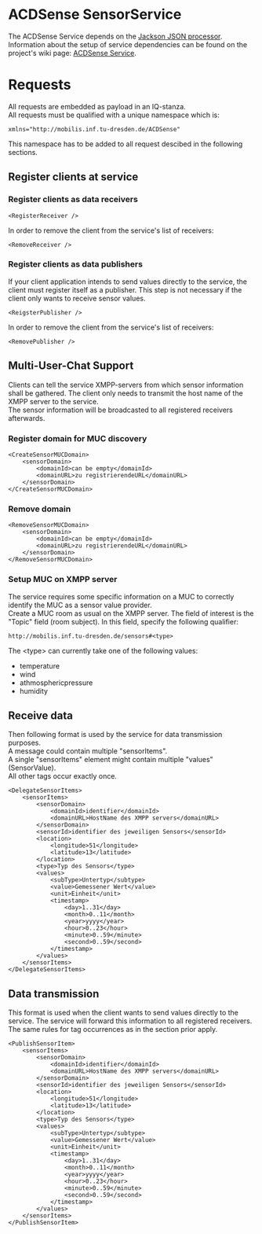 # ACDSense SensorService
The ACDSense Service depends on the [Jackson JSON processor](http://jackson.codehaus.org). Information about the setup of service dependencies can be found on the project's wiki page: [ACDSense Service](https://github.com/mobilis/ACDSense/wiki/ACDSense-Service).
# Requests
All requests are embedded as payload in an IQ-stanza.  
All requests must be qualified with a unique namespace which is:

	xmlns="http://mobilis.inf.tu-dresden.de/ACDSense"
This namespace has to be added to all request descibed in the following sections.

## Register clients at service 
### Register clients as data receivers
	<RegisterReceiver />
In order to remove the client from the service's list of receivers:
	
	<RemoveReceiver />
### Register clients as data publishers
If your client application intends to send values directly to the service, the client must register itself as a publisher. This step is not necessary if the client only wants to receive sensor values.

	<ReigsterPublisher />
In order to remove the client from the service's list of receivers:

	<RemovePublisher />
## Multi-User-Chat Support	
Clients can tell the service XMPP-servers from which sensor information shall be gathered. The client only needs to transmit the host name of the XMPP server to the service.  
The sensor information will be broadcasted to all registered receivers afterwards.
### Register domain for MUC discovery
	<CreateSensorMUCDomain>
		<sensorDomain>
			<domainId>can be empty</domainId>
			<domainURL>zu registrierendeURL</domainURL>
		</sensorDomain>
	</CreateSensorMUCDomain>
### Remove domain
	<RemoveSensorMUCDomain>
		<sensorDomain>
			<domainId>can be empty</domainId>
			<domainURL>zu registrierendeURL</domainURL>
		</sensorDomain>
	</RemoveSensorMUCDomain>
### Setup MUC on XMPP server
The service requires some specific information on a MUC to correctly identify the MUC as a sensor value provider.  
Create a MUC room as usual on the XMPP server. The field of interest is the "Topic" field (room subject). In  this field, specify the following qualifier:

	http://mobilis.inf.tu-dresden.de/sensors#<type>
The &lt;type&gt; can currently take one of the following values:  
* temperature  
* wind  
* athmosphericpressure  
* humidity
## Receive data
Then following format is used by the service for data transmission purposes.  
A message could contain multiple "sensorItems".  
A single "sensorItems" element might contain multiple "values" (SensorValue).  
All other tags occur exactly once.

	<DelegateSensorItems>
		<sensorItems>
			<sensorDomain>
				<domainId>identifier</domainId>
				<domainURL>HostName des XMPP servers</domainURL>
			</sensorDomain>
			<sensorId>identifier des jeweiligen Sensors</sensorId>
			<location>
				<longitude>51</longitude>
				<latitude>13</latitude>
			</location>
			<type>Typ des Sensors</type>
			<values>
				<subType>Untertyp</subtype>
				<value>Gemessener Wert</value>
				<unit>Einheit</unit>
				<timestamp>
					<day>1..31</day>
					<month>0..11</month>
					<year>yyyy</year>
					<hour>0..23</hour>
					<minute>0..59</minute>
					<second>0..59</second>
				</timestamp>
			</values>
		</sensorItems>
	</DelegateSensorItems>
## Data transmission
This format is used when the client wants to send values directly to the service. The service will forward this information to all registered receivers.  
The same rules for tag occurrences as in the section prior apply.

	<PublishSensorItem>
		<sensorItems>
			<sensorDomain>
				<domainId>identifier</domainId>
				<domainURL>HostName des XMPP servers</domainURL>
			</sensorDomain>
			<sensorId>identifier des jeweiligen Sensors</sensorId>
			<location>
				<longitude>51</longitude>
				<latitude>13</latitude>
			</location>
			<type>Typ des Sensors</type>
			<values>
				<subType>Untertyp</subtype>
				<value>Gemessener Wert</value>
				<unit>Einheit</unit>
				<timestamp>
					<day>1..31</day>
					<month>0..11</month>
					<year>yyyy</year>
					<hour>0..23</hour>
					<minute>0..59</minute>
					<second>0..59</second>
				</timestamp>
			</values>
		</sensorItems>
	</PublishSensorItem>